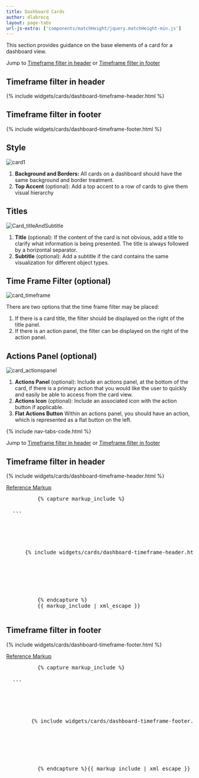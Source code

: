 ```yaml
---
title: Dashboard Cards
author: dlabrecq
layout: page-tabs
url-js-extra: ['components/matchHeight/jquery.matchHeight-min.js']
---
```

<div class="tab-content">
  <div role="tabpanel" class="tab-pane active" id="overview">
    <p>This section provides guidance on the base elements of a card for a dashboard view.</p>
    <p>Jump to <a href="#example-overview-1">Timeframe filter in header</a> or <a href="#example-overview-2">Timeframe filter in footer</a></p>
    <h2 id="example-overview-1">Timeframe filter in header</h2>
    <div class="example-bg">
      <div class="row">
        <div class="example-pf col-md-6">
          <div class="cards-pf">
            <div class="container-fluid container-cards-pf">
              <div class="row-cards-pf">
                {% include widgets/cards/dashboard-timeframe-header.html %}
              </div>
            </div>
          </div>
        </div>
      </div>
    </div>
    <h2 id="example-overview-2">Timeframe filter in footer</h2>
    <div class="example-bg">
      <div class="row">
        <div class="example-pf col-md-6">
          <div class="cards-pf">
            <div class="container-fluid container-cards-pf">
              <div class="row-cards-pf">
                {% include widgets/cards/dashboard-timeframe-footer.html %}
              </div>
            </div>
          </div>
        </div>
      </div>
    </div>
  </div>
  <div role="tabpanel" class="tab-pane" id="design">
    <h2>Style</h2>
    <div class="row">
      <div class="col-md-7 col-lg-5">
        <p>
          <img src="{{site.baseurl}}assets/img/card1.png" alt="card1"/>
        </p>
      </div>
      <div class="col-md-5 col-lg-7">
        <ol>
          <li><b>Background and Borders:</b> All cards on a dashboard should have the same background and border treatment.</li>
          <li><b>Top Accent</b> (optional): Add a top accent to a row of cards to give them visual hierarchy</li>
        </ol>
      </div>
    </div>
    <h2>Titles</h2>
    <div class="row">
      <div class="col-md-7 col-lg-5">
        <p>
          <img src="{{site.baseurl}}assets/img/Card_titleAndSubtitle.png" alt="Card_titleAndSubtitle"/>
        </p>
      </div>
      <div class="col-md-5 col-lg-7">
        <ol>
          <li><b>Title</b> (optional): If the content of the card is not obvious, add a title to clarify what information is being presented.  The title is always followed by a horizontal separator.</li>
          <li><b>Subtitle</b> (optional): Add a subtitle if the card contains the same visualization for different object types.</li>
        </ol>
      </div>
    </div>
    <h2>Time Frame Filter (optional)</h2>
    <div class="row">
      <div class="col-md-7 col-lg-5">
        <p>
          <img src="{{site.baseurl}}assets/img/card_timeframe.png" alt="card_timeframe"/>
        </p>
      </div>
      <div class="col-md-5 col-lg-7">
        <p>There are two options that the time frame filter may be placed:</p>
        <ol>
          <li>If there is a card title, the filter should be displayed on the right of the title panel.</li>
          <li>If there is an action panel, the filter can be displayed on the right of the action panel.</li>
        </ol>
      </div>
    </div>
    <h2>Actions Panel (optional)</h2>
    <div class="row">
      <div class="col-md-7 col-lg-5">
        <p>
          <img src="{{site.baseurl}}assets/img/card_actionspanel.png" alt="card_actionspanel"/>
        </p>
      </div>
      <div class="col-md-5 col-lg-7">
        <ol>
          <li><b>Actions Panel</b> (optional): Include an actions panel, at the bottom of the card, if there is a primary action that you would like the user to quickly and easily be able to access from the card view.</li>
          <li><b>Actions Icon</b> (optional): Include an associated icon with the action button if applicable.</li>
          <li><b>Flat Actions Button</b> Within an actions panel, you should have an action, which is represented as a flat button on the left.</li>
        </ol>
      </div>
    </div>
  </div>
  <div role="tabpanel" class="tab-pane" id="code">
    {% include nav-tabs-code.html %}
    <div class="tab-content">
      <div role="tabpanel" class="tab-pane nested active" id="html-css">
        <p>Jump to <a href="#example-code-1">Timeframe filter in header</a> or <a href="#example-code-2">Timeframe filter in footer</a></p>
        <h2 id="example-code-1">Timeframe filter in header</h2>
        <div class="example-bg">
          <div class="row">
            <div class="example-pf col-md-6">
              <div class="cards-pf">
                <div class="container-fluid container-cards-pf">
                  <div class="row-cards-pf">
                    <div>
                      {% include widgets/cards/dashboard-timeframe-header.html %}
                    </div>
                  </div>
                </div>
              </div>
            </div>
          </div>
        </div>
        <p class="reference-markup"><a class="collapse-toggle" data-toggle="collapse" aria-expanded="true" aria-controls="markup-1" href="#markup-1">Reference Markup</a></p>
        <div class="collapse in" id="markup-1">
          <pre class="prettyprint">
          {% capture markup_include %}
<body class="cards-pf">
  ...
  <div class="container-fluid container-cards-pf">
    <div class="row row-cards-pf">
      <div class="col-xs-6 col-sm-4 col-md-4">
      {% include widgets/cards/dashboard-timeframe-header.html %}
      </div>
    </div><!-- /row -->
  </div><!-- /container -->
</body>
          {% endcapture %}
          {{ markup_include | xml_escape }}
          </pre>
        </div>
        <h2 id="example-code-2">Timeframe filter in footer</h2>
        <div class="example-bg">
          <div class="row">
            <div class="example-pf col-md-6">
              <div class="cards-pf">
                <div class="container-fluid container-cards-pf">
                  <div class="row-cards-pf">
                    <div>
                      {% include widgets/cards/dashboard-timeframe-footer.html %}
                    </div>
                  </div>
                </div>
              </div>
            </div>
          </div>
        </div>
        <p class="reference-markup"><a class="collapse-toggle" data-toggle="collapse" aria-expanded="true" aria-controls="markup-2" href="#markup-2">Reference Markup</a></p>
        <div class="collapse in" id="markup-2">
          <pre class="prettyprint">
          {% capture markup_include %}
<body class="cards-pf">
  ...
  <div class="container-fluid container-cards-pf">
    <div class="row row-cards-pf">
      <div class="col-xs-6 col-sm-4 col-md-4">
        {% include widgets/cards/dashboard-timeframe-footer.html %}
      </div>
    </div><!-- /row -->
  </div><!-- /container -->
</body>
          {% endcapture %}{{ markup_include | xml_escape }}</pre>
        </div>
      </div>
      <div role="tabpanel" class="tab-pane nested" id="angular">
        <div ng-app="docsApp" ng-controller="DocsController" class="content">
          <div ng-include src="'/components/angular-patternfly/dist/docs/partials/api/patternfly.card.directive.pfCard - Timeframe Filters.html'"></div>
        </div>
      </div>
    </div>
  </div>
</div>
